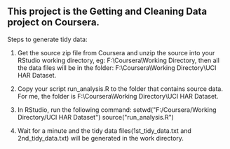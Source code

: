 ## This project is the Getting and Cleaning Data project on Coursera.

Steps to generate tidy data:
1. Get the source zip file from Coursera and unzip the source into your RStudio working directory, eg: F:\Coursera\Working Directory, then all the data files will be in the folder: F:\Coursera\Working Directory\UCI HAR Dataset.

2. Copy your script run_analysis.R to the folder that contains source data. For me, the folder is F:\Coursera\Working Directory\UCI HAR Dataset.

3. In RStudio, run the following command:
   setwd("F:/Coursera/Working Directory/UCI HAR Dataset")
   source("run_analysis.R")

4. Wait for a minute and the tidy data files(1st_tidy_data.txt and 2nd_tidy_data.txt) will be generated in the work directory.

